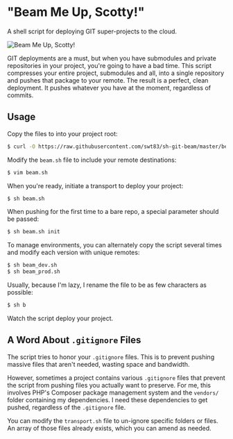 # "Beam Me Up, Scotty!"

A shell script for deploying GIT super-projects to the cloud.

![Beam Me Up, Scotty!](http://www.thetimes.co.uk/tto/multimedia/archive/00436/133583538_star-trek_436777c.jpg)

GIT deployments are a must, but when you have submodules and private repositories in your project, you're going to have a bad time. This script compresses your entire project, submodules and all, into a single repository and pushes that package to your remote. The result is a perfect, clean deployment. It pushes whatever you have at the moment, regardless of commits.

## Usage

Copy the files to into your project root:

```bash
$ curl -O https://raw.githubusercontent.com/swt83/sh-git-beam/master/beam.sh && mkdir .beam && cd .beam && curl -O https://raw.githubusercontent.com/swt83/sh-git-beam/master/.beam/transporter.sh && cd ..
```

Modify the ``beam.sh`` file to include your remote destinations:

```bash
$ vim beam.sh
```

When you're ready, initiate a transport to deploy your project:

```bash
$ sh beam.sh
```

When pushing for the first time to a bare repo, a special parameter should be passed:

```bash
$ sh beam.sh init
```

To manage environments, you can alternately copy the script several times and modify each version with unique remotes:

```bash
$ sh beam_dev.sh
$ sh beam_prod.sh
```

Usually, because I'm lazy, I rename the file to be as few characters as possible:

```bash
$ sh b
```

Watch the script deploy your project.

## A Word About ``.gitignore`` Files

The script tries to honor your ``.gitignore`` files. This is to prevent pushing massive files that aren't needed, wasting space and bandwidth.

However, sometimes a project contains various ``.gitignore`` files that prevent the script from pushing files you actually want to preserve.  For me, this involves PHP's Composer package management system and the ``vendors/`` folder containing my dependencies.  I need these dependencies to get pushed, regardless of the ``.gitignore`` file.

You can modify the ``transport.sh`` file to un-ignore specific folders or files.  An array of those files already exists, which you can amend as needed.